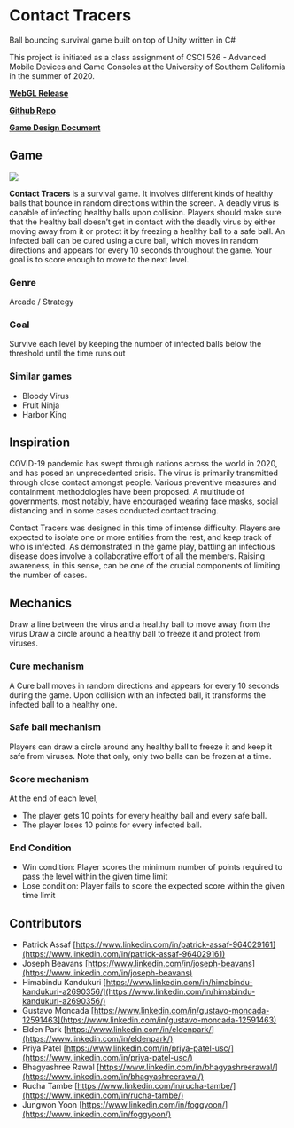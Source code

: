 # Contact Tracers
Ball bouncing survival game built on top of Unity written in C#

This project is initiated as a class assignment of CSCI 526 - Advanced Mobile Devices and Game Consoles at the University of Southern California in the summer of 2020.

[**WebGL Release**](https://contact-tracer-csci-526.github.io/contact-tracer)

[**Github Repo**](https://github.com/contact-tracer-csci-526/contact-tracer/)

[**Game Design Document**](https://docs.google.com/document/d/16KfgnSeWCqYLeWXISbLL8AeyP_CU4sXrAhU_9TFUKLw/edit?usp=sharing)

## Game
![](/contact-tracer/g2.gif)

**Contact Tracers** is a survival game. It involves different kinds of healthy balls that bounce in random directions within the screen. A deadly virus is capable of infecting healthy balls upon collision. Players should make sure that the healthy ball doesn’t get in contact with the deadly virus by either moving away from it or protect it by freezing a healthy ball to a safe ball. An infected ball can be cured using a cure ball, which moves in random directions and appears for every 10 seconds throughout the game. Your goal is to score enough to move to the next level.

### Genre
Arcade / Strategy

### Goal
Survive each level by keeping the number of infected balls below the threshold until the time runs out

### Similar games
- Bloody Virus
- Fruit Ninja
- Harbor King

## Inspiration
COVID-19 pandemic has swept through nations across the world in 2020, and has posed an unprecedented crisis. The virus is primarily transmitted through close contact amongst people. Various preventive measures and containment methodologies have been proposed. A multitude of governments, most notably, have encouraged wearing face masks, social distancing and in some cases conducted contact tracing.

Contact Tracers was designed in this time of intense difficulty. Players are expected to isolate one or more entities from the rest, and keep track of who is infected. As demonstrated in the game play, battling an infectious disease does involve a collaborative effort of all the members. Raising awareness, in this sense, can be one of the crucial components of limiting the number of cases.

## Mechanics
Draw a line between the virus and a healthy ball to move away from the virus
Draw a circle around a healthy ball to freeze it and protect from viruses.

### Cure mechanism
A Cure ball moves in random directions and appears for every 10 seconds during the game. Upon collision with an infected ball, it transforms the infected ball to a healthy one.

### Safe ball mechanism
Players can draw a circle around any healthy ball to freeze it and keep it safe from viruses. Note that only, only two balls can be frozen at a time.

### Score mechanism
At the end of each level,

- The player gets 10 points for every healthy ball and every safe ball.
- The player loses 10 points for every infected ball.

### End Condition
  - Win condition: Player scores the minimum number of points required to pass the level within the given time limit
  - Lose condition: Player fails to score the expected score within the given time limit

## Contributors
- Patrick Assaf [https://www.linkedin.com/in/patrick-assaf-964029161](https://www.linkedin.com/in/patrick-assaf-964029161)
- Joseph Beavans [https://www.linkedin.com/in/joseph-beavans](https://www.linkedin.com/in/joseph-beavans)
- Himabindu Kandukuri [https://www.linkedin.com/in/himabindu-kandukuri-a2690356/](https://www.linkedin.com/in/himabindu-kandukuri-a2690356/)
- Gustavo Moncada [https://www.linkedin.com/in/gustavo-moncada-12591463](https://www.linkedin.com/in/gustavo-moncada-12591463)
- Elden Park [https://www.linkedin.com/in/eldenpark/](https://www.linkedin.com/in/eldenpark/)
- Priya Patel [https://www.linkedin.com/in/priya-patel-usc/](https://www.linkedin.com/in/priya-patel-usc/)
- Bhagyashree Rawal [https://www.linkedin.com/in/bhagyashreerawal/](https://www.linkedin.com/in/bhagyashreerawal/)
- Rucha Tambe [https://www.linkedin.com/in/rucha-tambe/](https://www.linkedin.com/in/rucha-tambe/)
- Jungwon Yoon [https://www.linkedin.com/in/foggyoon/](https://www.linkedin.com/in/foggyoon/)
